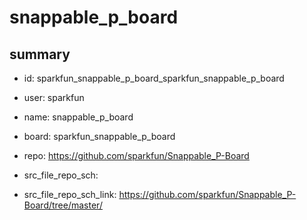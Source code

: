 # snappable_p_board
 
## summary 
* id: sparkfun_snappable_p_board_sparkfun_snappable_p_board
* user: sparkfun
* name: snappable_p_board
* board: sparkfun_snappable_p_board
* repo: https://github.com/sparkfun/Snappable_P-Board



* src_file_repo_sch: 
* src_file_repo_sch_link: https://github.com/sparkfun/Snappable_P-Board/tree/master/






